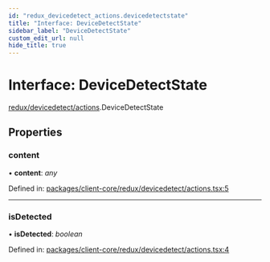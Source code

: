 ```yaml
---
id: "redux_devicedetect_actions.devicedetectstate"
title: "Interface: DeviceDetectState"
sidebar_label: "DeviceDetectState"
custom_edit_url: null
hide_title: true
---
```


# Interface: DeviceDetectState

[redux/devicedetect/actions](../modules/redux_devicedetect_actions.md).DeviceDetectState

## Properties

### content

• **content**: *any*

Defined in: [packages/client-core/redux/devicedetect/actions.tsx:5](https://github.com/xr3ngine/xr3ngine/blob/56376a778/packages/client-core/redux/devicedetect/actions.tsx#L5)

___

### isDetected

• **isDetected**: *boolean*

Defined in: [packages/client-core/redux/devicedetect/actions.tsx:4](https://github.com/xr3ngine/xr3ngine/blob/56376a778/packages/client-core/redux/devicedetect/actions.tsx#L4)
